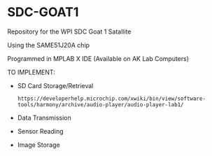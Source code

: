 # SDC-GOAT1
Repository for the WPI SDC Goat 1 Satallite

Using the SAME51J20A chip

Programmed in MPLAB X IDE (Available on AK Lab Computers)

TO IMPLEMENT:
- SD Card Storage/Retrieval

      https://developerhelp.microchip.com/xwiki/bin/view/software-tools/harmony/archive/audio-player/audio-player-lab1/
- Data Transmission
- Sensor Reading
- Image Storage
